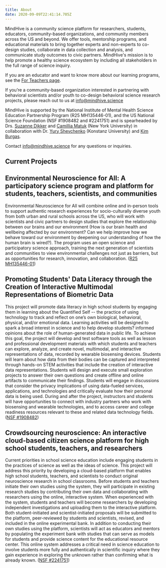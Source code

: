 ```yaml
---
title: About
date: 2020-09-09T22:41:14.705Z
---
```


MindHive is a community science platform for researchers, students, educators, community-based organizations, and community members across the US and beyond. We offer tools, mentorship programs, and educational materials to bring together experts and non-experts to co-design studies, collaborate in data collection and analysis, and communicate study outcomes to civic partners. MindHive's mission is to help promote a healthy science ecosystem by including all stakeholders in the full range of science inquiry.

If you are an educator and want to know more about our learning programs, see the <a href="/teachers">For Teachers page</a>.

If you’re a community-based organization interested in partnering with behavioral scientists and/or youth to co-design behavioral science research projects, please reach out to us at info@mindhive.science

MindHive is supported by the National Institute of Mental Health Science Education Partnership Program (R25 MH135446-01), and the US National Science Foundation (NSF #1908482 and #2241751) and is spearheaded by Drs.
<a target="_blank" href="https://www.suzannedikker.net/">Suzanne Dikker</a> and <a target="_blank" href="https://steinhardt.nyu.edu/people/camillia-matuk">Camillia Matuk</a> (New York University) in collaboration with Dr. <a target="_blank" href="https://iscience.uni-konstanz.de/team/yury-shevchenko/">Yury Shevchenko</a> (Konstanz University) and <a target="_blank" href="https://www.linkedin.com/in/kimburgas">Kim Burgas</a>.

Contact info@mindhive.science for any questions or inquiries.

## Current Projects

## Environmental Neuroscience for All: A participatory science program and platform for students, teachers, scientists, and communities

Environmental Neuroscience for All will combine online and in-person tools to support authentic research experiences for socio-culturally diverse youth from both urban and rural schools across the US, who will work with scientists and civic partners to design studies that explore the relationship between our brains and our environment (How is our brain health and wellbeing affected by our environment? Can we help improve how we behave toward our environment by deepening our understanding of how the human brain is wired?). The program uses an open science and participatory science approach, training the next generation of scientists and communities to view environmental challenges not just as barriers, but as opportunities for research, innovation, and collaboration. (<a target="_blank" href="https://reporter.nih.gov/search/SN29ZULFFUSU5OR1aFTQiw/project-details/10665300">R25 MH135446-01</a>)

## Promoting Students' Data Literacy through the Creation of Interactive Multimodal Representations of Biometric Data

This project will promote data literacy in high school students by engaging them in learning about the Quantified Self -- the practice of using technology to track and reflect on one’s own biological, behavioral, physical, and/or emotional data. Learning activities will be designed to spark a broad interest in science and to help develop students? informed opinions about the role of human-generated data in public life. To achieve this goal, the project will develop and test software tools as well as lesson and professional development materials with which students and teachers can explore, analyze, and create novel, multimodal, and interactive representations of data, recorded by wearable biosensing devices. Students will learn about how data from their bodies can be captured and interpreted through hands-on STEM activities that include the creation of interactive data representations. Students will design and execute small exploration projects to answer their own questions and create offline and online artifacts to communicate their findings. Students will engage in discussions that consider the privacy implications of using data-fueled services, applications, and technologies and critically evaluate how their personal data is being used. During and after the project, instructors and students will have opportunities to connect with industry partners who work with biosensing and wearable technologies, and to access career and college readiness resources relevant to these and related data technology fields. (<a target="_blank" href="https://www.nsf.gov/awardsearch/showAward?AWD_ID=2241751&HistoricalAwards=false">NSF #1908482</a>)

## Crowdsourcing neuroscience: An interactive cloud-based citizen science platform for high school students, teachers, and researchers

Current priorities in school science education include engaging students in the practices of science as well as the ideas of science. This project will address this priority by developing a cloud-based platform that enables high school students, teachers, and scientists to conduct original neuroscience research in school classrooms. Before students and teachers initiate their own studies using the system, they will participate in existing research studies by contributing their own data and collaborating with researchers using the online, interactive system. When experienced with the system, students and teachers will become researchers by developing independent investigations and uploading them to the interactive platform. Both student-initiated and scientist-initiated proposals will be submitted to the platform, peer-reviewed by students and scientists, revised, and included in the online experimental bank. In addition to conducting their own studies using the platform, scientists will act as educators and mentors by populating the experiment bank with studies that can serve as models for students and provide science content for the educational resource center. This online system addresses a critical need in science education to involve students more fully and authentically in scientific inquiry where they gain experience in exploring the unknown rather than confirming what is already known. (<a target="_blank" href="https://www.nsf.gov/awardsearch/showAward?AWD_ID=1908482&HistoricalAwards=false">NSF #2241751</a>)
